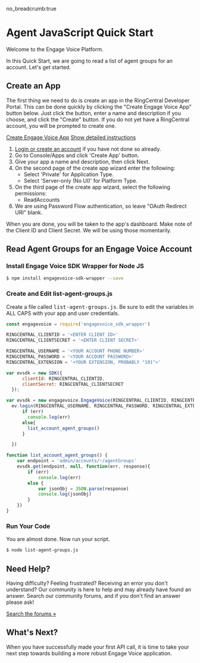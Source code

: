 no_breadcrumb:true

# Agent JavaScript Quick Start

Welcome to the Engage Voice Platform.

In this Quick Start, we are going to read a list of agent groups for an account. Let's get started.

## Create an App

The first thing we need to do is create an app in the RingCentral Developer Portal. This can be done quickly by clicking the "Create Engage Voice App" button below. Just click the button, enter a name and description if you choose, and click the "Create" button. If you do not yet have a RingCentral account, you will be prompted to create one.

<a target="_new" href="https://developer.ringcentral.com/new-app?name=Engage+Voice+Quick+Start+App&desc=A+simple+app+to+demo+engage+voice+apis+access&public=false&type=ServerOther&carriers=7710,7310,3420&permissions=ReadAccounts&redirectUri=" class="btn btn-primary">Create Engage Voice App</a>
<a class="btn-link btn-collapse" data-toggle="collapse" href="#create-app-instructions" role="button" aria-expanded="false" aria-controls="create-app-instructions">Show detailed instructions</a>

<div class="collapse" id="create-app-instructions">
<ol>
<li><a href="https://developer.ringcentral.com/login.html#/">Login or create an account</a> if you have not done so already.</li>
<li>Go to Console/Apps and click 'Create App' button.</li>
<li>Give your app a name and description, then click Next.</li>
<li>On the second page of the create app wizard enter the following:
  <ul>
  <li>Select 'Private' for Application Type.</li>
  <li>Select 'Server-only (No UI)' for Platform Type.</li>
  </ul>
  </li>
<li>On the third page of the create app wizard, select the following permissions:
  <ul>
    <li>ReadAccounts</li>
  </ul>
</li>
<li>We are using Password Flow authentication, so leave "OAuth Redirect URI" blank.</li>
</ol>
</div>

When you are done, you will be taken to the app's dashboard. Make note of the Client ID and Client Secret. We will be using those momentarily.

## Read Agent Groups for an Engage Voice Account

### Install Engage Voice SDK Wrapper for Node JS

```bash
$ npm install engagevoice-sdk-wrapper --save
```

### Create and Edit list-agent-groups.js

Create a file called <tt>list-agent-groups.js</tt>. Be sure to edit the variables in ALL CAPS with your app and user credentials.

```javascript
const engagevoice = require('engagevoice_sdk_wrapper')

RINGCENTRAL_CLIENTID = '<ENTER CLIENT ID>'
RINGCENTRAL_CLIENTSECRET = '<ENTER CLIENT SECRET>'

RINGCENTRAL_USERNAME = '<YOUR ACCOUNT PHONE NUMBER>'
RINGCENTRAL_PASSWORD = '<YOUR ACCOUNT PASSWORD>'
RINGCENTRAL_EXTENSION = '<YOUR EXTENSION, PROBABLY "101">'

var evsdk = new SDK({
      clientId: RINGCENTRAL_CLIENTID,
      clientSecret: RINGCENTRAL_CLIENTSECRET
  });

var evsdk = new engagevoice.EngageVoice(RINGCENTRAL_CLIENTID, RINGCENTRAL_CLIENTSECRET)
  ev.login(RINGCENTRAL_USERNAME, RINGCENTRAL_PASSWORD, RINGCENTRAL_EXTENSION, function(err, response){
      if (err)
        console.log(err)
      else{
        list_account_agent_groups()
      }

  })

function list_account_agent_groups() {
    var endpoint = 'admin/accounts/~/agentGroups'
    evsdk.get(endpoint, null, function(err, response){
        if (err)
            console.log(err)
        else {
            var jsonObj = JSON.parse(response)
            console.log(jsonObj)
        }
    })
}
```

### Run Your Code

You are almost done. Now run your script.

```bash
$ node list-agent-groups.js
```

## Need Help?

Having difficulty? Feeling frustrated? Receiving an error you don't understand? Our community is here to help and may already have found an answer. Search our community forums, and if you don't find an answer please ask!

<a target="_new" href="https://forums.developers.ringcentral.com/search.html?c=11&includeChildren=false&f=&type=question+OR+kbentry+OR+answer+OR+topic&redirect=search%2Fsearch&sort=relevance&q=call+management">Search the forums &raquo;</a>

## What's Next?

When you have successfully made your first API call, it is time to take your next step towards building a more robust Engage Voice application.
